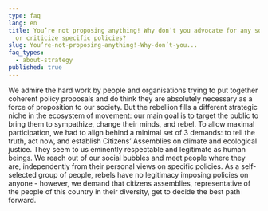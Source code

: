 ```yaml
---
type: faq
lang: en
title: You’re not proposing anything! Why don’t you advocate for any solution,
  or criticize specific policies?
slug: You’re-not-proposing-anything!-Why-don’t-you...
faq_types:
  - about-strategy
published: true
---
```

We admire the hard work by people and organisations trying to put together coherent policy proposals and do think they are absolutely necessary as a force of proposition to our society. But the rebellion fills a different strategic niche in the ecosystem of movement: our main goal is to target the public to bring them to sympathize, change their minds, and rebel. To allow maximal participation, we had to align behind a minimal set of 3 demands: to tell the truth, act now, and establish Citizens’ Assemblies on climate and ecological justice. They seem to us eminently respectable and legitimate as human beings. We reach out of our social bubbles and meet people where they are, independently from their personal views on specific policies. As a self-selected group of people, rebels have no legitimacy imposing policies on anyone - however, we demand that citizens assemblies, representative of the people of this country in their diversity, get to decide the best path forward.